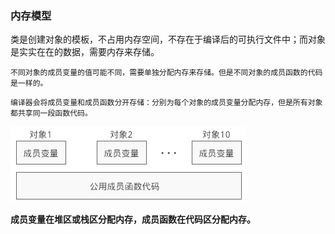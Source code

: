 ### 内存模型

类是创建对象的模板，不占用内存空间，不存在于编译后的可执行文件中；而对象是实实在在的数据，需要内存来存储。

`不同对象的成员变量的值可能不同，需要单独分配内存来存储。但是不同对象的成员函数的代码是一样的。`

`编译器会将成员变量和成员函数分开存储：分别为每个对象的成员变量分配内存，但是所有对象都共享同一段函数代码。`

![](../../../images/Snipaste_2023-06-11_22-03-34.png)

**成员变量在堆区或栈区分配内存，成员函数在代码区分配内存。**
